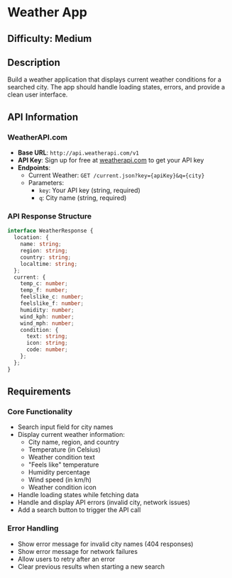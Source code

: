 # Weather App

## Difficulty: Medium

## Description

Build a weather application that displays current weather conditions for a searched city. The app should handle loading states, errors, and provide a clean user interface.

## API Information

### WeatherAPI.com

- **Base URL**: `http://api.weatherapi.com/v1`
- **API Key**: Sign up for free at [weatherapi.com](https://www.weatherapi.com/) to get your API key
- **Endpoints**:
  - Current Weather: `GET /current.json?key={apiKey}&q={city}`
  - Parameters:
    - `key`: Your API key (string, required)
    - `q`: City name (string, required)

### API Response Structure

```typescript
interface WeatherResponse {
  location: {
    name: string;
    region: string;
    country: string;
    localtime: string;
  };
  current: {
    temp_c: number;
    temp_f: number;
    feelslike_c: number;
    feelslike_f: number;
    humidity: number;
    wind_kph: number;
    wind_mph: number;
    condition: {
      text: string;
      icon: string;
      code: number;
    };
  };
}
```

## Requirements

### Core Functionality

- Search input field for city names
- Display current weather information:
  - City name, region, and country
  - Temperature (in Celsius)
  - Weather condition text
  - "Feels like" temperature
  - Humidity percentage
  - Wind speed (in km/h)
  - Weather condition icon
- Handle loading states while fetching data
- Handle and display API errors (invalid city, network issues)
- Add a search button to trigger the API call

### Error Handling

- Show error message for invalid city names (404 responses)
- Show error message for network failures
- Allow users to retry after an error
- Clear previous results when starting a new search
